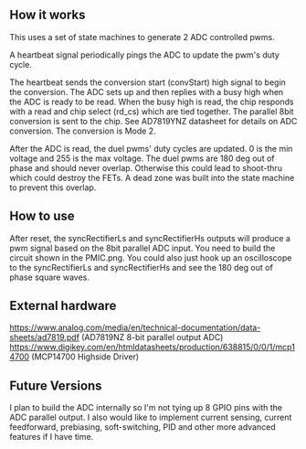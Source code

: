 <!---

This file is used to generate your project datasheet. Please fill in the information below and delete any unused
sections.

You can also include images in this folder and reference them in the markdown. Each image must be less than
512 kb in size, and the combined size of all images must be less than 1 MB.
-->

## How it works

This uses a set of state machines to generate 2 ADC controlled pwms. 
      
A heartbeat signal periodically pings the ADC to update the pwm's duty cycle. 

The heartbeat sends the conversion start (convStart) high signal to begin the conversion. The ADC sets up 
and then replies with a busy high when the ADC is ready to be read. When the busy high is read, the chip responds with a read and chip select 
(rd_cs) which are tied together. The parallel 8bit conversion is sent to the chip. See AD7819YNZ datasheet for details on ADC conversion. The
conversion is Mode 2.

After the ADC is read, the duel pwms' duty cycles are updated. 0 is the min voltage and 255 is the max voltage. The duel pwms are 180 deg out of
phase and should never overlap. Otherwise this could lead to shoot-thru which could destroy the FETs. A dead zone was built into the state machine 
to prevent this overlap.

## How to use

After reset, the syncRectifierLs and syncRectifierHs outputs will produce a pwm signal based on the 8bit parallel ADC input.
You need to build the circuit shown in the PMIC.png. You could also just hook up an oscilloscope to 
the syncRectifierLs and syncRectifierHs and see the 180 deg out of phase square waves.

## External hardware

https://www.analog.com/media/en/technical-documentation/data-sheets/ad7819.pdf (AD7819NZ 8-bit parallel output ADC)
https://www.digikey.com/en/htmldatasheets/production/638815/0/0/1/mcp14700 (MCP14700 Highside Driver)

## Future Versions

I plan to build the ADC internally so I'm not tying up 8 GPIO pins with the ADC parallel output. I also would like to implement current sensing, 
current feedforward, prebiasing, soft-switching, PID and other more advanced features if I have time.
